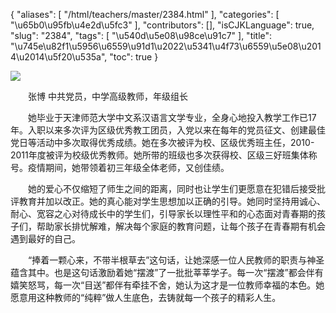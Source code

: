 {
    "aliases": [
        "/html/teachers/master/2384.html"
    ],
    "categories": [
        "\u65b0\u95fb\u4e2d\u5fc3"
    ],
    "contributors": [],
    "isCJKLanguage": true,
    "slug": "2384",
    "tags": [
        "\u540d\u5e08\u98ce\u91c7"
    ],
    "title": "\u745e\u82f1\u5956\u6559\u91d1\u2022\u5341\u4f73\u6559\u5e08\u2014\u2014\u5f20\u535a",
    "toc": true
}

![](https://cdn.tfls.online/mirror/full/a46b7204e2189328725d0e07a9541e1e618f189a.jpg)




  





  张博 中共党员，中学高级教师，年级组长




  她毕业于天津师范大学中文系汉语言文学专业，全身心地投入教学工作已17年。入职以来多次评为区级优秀教工团员，入党以来在每年的党员征文、创建最佳党日等活动中多次取得优秀成绩。她在多次被评为校、区级优秀班主任，2010-2011年度被评为校级优秀教师。她所带的班级也多次获得校、区级三好班集体称号。疫情期间，她带领着初三年级全体老师，又创佳绩。




  她的爱心不仅缩短了师生之间的距离，同时也让学生们更愿意在犯错后接受批评教育并加以改正。她的真心能对学生思想加以正确的引导。她同时坚持用诚心、耐心、宽容之心对待成长中的学生们，引导家长以理性平和的心态面对青春期的孩子们，帮助家长排忧解难，解决每个家庭的教育问题，让每个孩子在青春期有机会遇到最好的自己。




  “捧着一颗心来，不带半根草去”这句话，让她深感一位人民教师的职责与神圣蕴含其中。也是这句话激励着她“摆渡”了一批批莘莘学子。每一次“摆渡”都会伴有嬉笑怒骂，每一次“目送”都伴有牵挂不舍，她认为这才是一位教师幸福的本色。她愿意用这种教师的“纯粹”做人生底色，去铸就每一个孩子的精彩人生。




  





  



